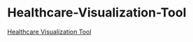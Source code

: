 # Healthcare-Visualization-Tool

[Healthcare Visualization Tool](https://natashagit.github.io/Healthcare-Visualization-Tool/)
   
